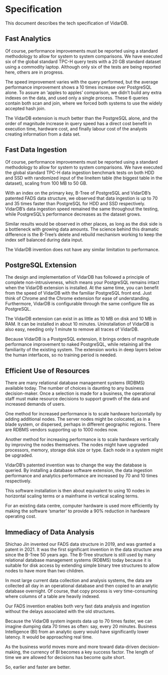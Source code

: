 # Specification

This document describes the tech specification of VidarDB.

## Fast Analytics

Of course, performance improvements must be reported using a standard methodology to allow for system to system comparisons.  We have executed six of the global standard TPC-H query tests with a 20 GB standard dataset using a commodity laptop. Although only six of the tests are being reported here, others are in progress. 

The speed improvement varies with the query performed, but the average performance improvement shows a 10 times increase over PostgreSQL alone.  To assure an ‘apples to apples’ comparison, we didn’t build any extra indexes on the data, and used only a single process.  These 6 queries contain both scan and join, where we forced both systems to use the widely accepted hash join. 

The VidarDB extension is much better than the PostgreSQL alone, and the order of magnitude increase in query speed has a direct cost benefit in execution time, hardware cost, and finally labour cost of the analysts creating information from a data set.

## Fast Data Ingestion

Of course, performance improvements must be reported using a standard methodology to allow for system to system comparisons.  We have executed the global standard TPC-H data ingestion benchmark tests on both HDD and SSD with randomized input of the lineitem table (the biggest table in the dataset), scaling from 100 MB to 50 GB.

With an index on the primary key, B-Tree of PostgreSQL and VidarDB’s patented FADS data structure, we observed that data ingestion is up to 70 and 35 times faster than PostgreSQL for HDD and SSD respectively.  VidarDB’s data ingestion speed remained the same throughout the testing, while PostgreSQL’s performance decreases as the dataset grows.

Similar results would be observed in other places, as long as the disk side is a bottleneck with growing data amounts. The science behind this dramatic difference is the B-Tree’s delete and rebuild mechanism working to keep the index self balanced during data input.

The VidarDB invention does not have any similar limitation to performance.

## PostgreSQL Extension

The design and implementation of VidarDB has followed a principle of complete non-intrusiveness, which means your PostgreSQL remains intact when the VidarDB extension is installed.  At the same time, you can benefit from the speed of VidarDB with the familiar PostgreSQL front end. Just think of Chrome and the Chrome extension for ease of understanding. Furthermore, VidarDB is configurable through the same configure file as PostgreSQL. 

The VidarDB extension can exist in as little as 10 MB on disk and 10 MB in RAM.  It can be installed in about 10 minutes. Uninstallation of VidarDB is also easy, needing only 1 minute to remove all traces of VidarDB.

Because VidarDB is a PostgreSQL extension, it brings orders of magnitude performance improvement to naked PostgreSQL, while retaining all the familiarity of the existing system.  The extension works in deep layers below the human interfaces, so no training period is needed.

## Efficient Use of Resources

There are many relational database management systems (RDBMS) available today. The number of choices is daunting to any business decision-maker.  Once a selection is made for a business, the operational staff must make resource decisions to support growth of the data and increased demands of users.

One method for increased performance is to scale hardware horizontally by adding additional nodes. The server nodes might be colocated, as in a blade system, or dispersed, perhaps in different geographic regions. There are RDBMS vendors supporting up to 1000 nodes now.

Another method for increasing performance is to scale hardware vertically by improving the nodes themselves. The nodes might have upgraded processors, memory, storage disk size or type.  Each node in a system might be upgraded.

VidarDB’s patented invention was to change the way the database is queried.  By installing a database software extension, the data ingestion performance and analytics performance are increased by 70 and 10 times respectively.

This software installation is then about equivalent to using 10 nodes in horizontal scaling terms or a mainframe in vertical scaling terms.

For an existing data centre, computer hardware is used more efficiently by making the software ‘smarter’ to provide a 90% reduction in hardware operating cost.

## Immediacy of Data Analysis

Shichao Jin invented our FADS data structure in 2019, and was granted a patent in 2021. It was the first significant invention in the data structure area since the B-Tree 50 years ago. The B-Tree structure is still used by many relational database management systems (RDBMS) today because it is suitable for disk access by extending simple binary tree structures to allow nodes to have more than two children.

In most large current data collection and analysis systems, the data are collected all day in an operational database and then copied to an analytic database overnight. Of course, that copy process is very time-consuming where columns of a table are heavily indexed.

Our FADS invention enables both very fast data analysis and ingestion without the delays associated with the old structures.

Because the VidarDB system ingests data up to 70 times faster, we can imagine dumping data 70 times as often: say, every 20 minutes. Business Intelligence (BI) from an analytic query would have significantly lower latency. It would be approaching real time.

As the business world moves more and more toward data-driven decision-making, the currency of BI becomes a key success factor. The length of time we are allowed for decisions has become quite short.

So, earlier and faster are better.
